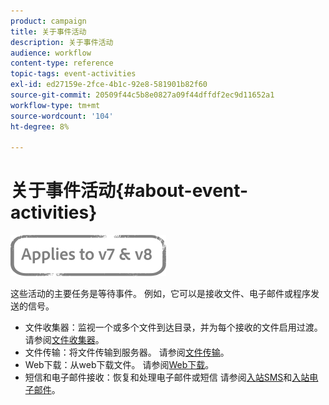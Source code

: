 ```yaml
---
product: campaign
title: 关于事件活动
description: 关于事件活动
audience: workflow
content-type: reference
topic-tags: event-activities
exl-id: ed27159e-2fce-4b1c-92e8-581901b82f60
source-git-commit: 20509f44c5b8e0827a09f44dffdf2ec9d11652a1
workflow-type: tm+mt
source-wordcount: '104'
ht-degree: 8%

---
```


# 关于事件活动{#about-event-activities}

![](../../assets/common.svg)

这些活动的主要任务是等待事件。 例如，它可以是接收文件、电子邮件或程序发送的信号。

* 文件收集器：监视一个或多个文件到达目录，并为每个接收的文件启用过渡。 请参阅[文件收集器](file-collector.md)。
* 文件传输：将文件传输到服务器。 请参阅[文件传输](file-transfer.md)。
* Web下载：从web下载文件。 请参阅[Web下载](web-download.md)。
* 短信和电子邮件接收：恢复和处理电子邮件或短信 请参阅[入站SMS](inbound-sms.md)和[入站电子邮件](inbound-emails.md)。
